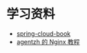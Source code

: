 # 学习资料
* [spring-cloud-book](http://git.oschina.net/itmuch/spring-cloud-book)
* [agentzh 的 Nginx 教程](http://openresty.org/download/agentzh-nginx-tutorials-zhcn.html)

